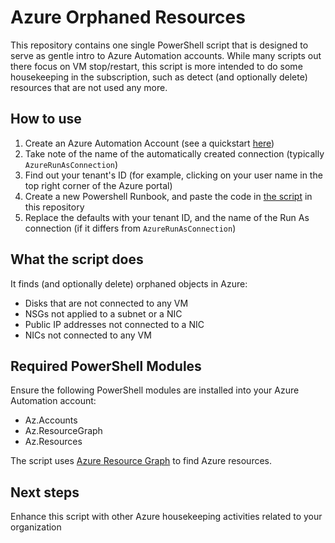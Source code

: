 # Azure Orphaned Resources

This repository contains one single PowerShell script that is designed to serve as gentle intro to Azure Automation accounts. While many scripts out there focus on VM stop/restart, this script is more intended to do some housekeeping in the subscription, such as detect (and optionally delete) resources that are not used any more.

## How to use

1. Create an Azure Automation Account (see a quickstart [here](https://docs.microsoft.com/azure/automation/automation-quickstart-create-account))
2. Take note of the name of the automatically created connection (typically `AzureRunAsConnection`)
3. Find out your tenant's ID (for example, clicking on your user name in the top right corner of the Azure portal)
4. Create a new Powershell Runbook, and paste the code in [the script](azureGetOrphaned.ps1) in this repository
5. Replace the defaults with your tenant ID, and the name of the Run As connection (if it differs from `AzureRunAsConnection`)

## What the script does

It finds (and optionally delete) orphaned objects in Azure:

* Disks that are not connected to any VM
* NSGs not applied to a subnet or a NIC
* Public IP addresses not connected to a NIC
* NICs not connected to any VM

## Required PowerShell Modules
Ensure the following PowerShell modules are installed into your Azure Automation account:
* Az.Accounts
* Az.ResourceGraph
* Az.Resources

The script uses [Azure Resource Graph](https://docs.microsoft.com/azure/governance/resource-graph/) to find Azure resources.

## Next steps

Enhance this script with other Azure housekeeping activities related to your organization
